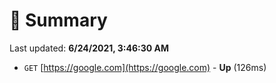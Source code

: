 # 📖 Summary
Last updated: **6/24/2021, 3:46:30 AM**

- `GET` [https://google.com](https://google.com) - **Up** (126ms)
